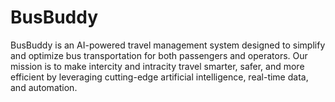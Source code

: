 # BusBuddy
BusBuddy is an AI-powered travel management system designed to simplify and optimize bus transportation for both passengers and operators. Our mission is to make intercity and intracity travel smarter, safer, and more efficient by leveraging cutting-edge artificial intelligence, real-time data, and automation.
